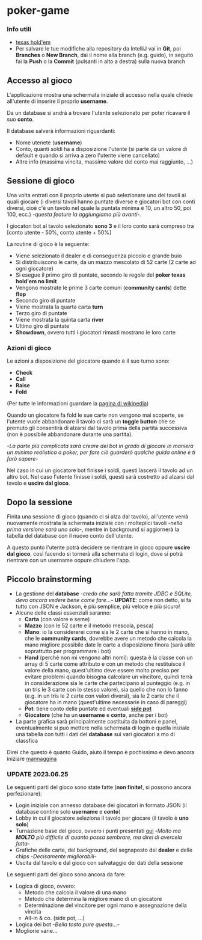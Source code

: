 # poker-game
### <a name="link">Info utili</a>
* [texas hold'em](https://it.wikipedia.org/wiki/Texas_hold_%27em)
* Per salvare le tue modifiche alla repository da IntelliJ vai in **Git**, poi **Branches** o **New Branch**, dai il nome alla branch (e.g. guido), in seguito fai la **Push** o la **Commit** (pulsanti in alto a destra) sulla nuova branch
## Accesso al gioco
L'applicazione mostra una schermata iniziale di accesso nella quale chiede all'utente di inserire il proprio **username**.

Da un database si andrà a trovare l'utente selezionato per poter ricavare il suo **conto**.

Il database salverà informazioni riguardanti:
* Nome utenete (**username**)
* Conto, quanti soldi ha a disposizione l'utente (si parte da un valore di default e quando si arriva a zero l'utente viene cancellato)
* Altre info (massima vincita, massimo valore del conto mai raggiunto, ...)

## Sessione di gioco
Una volta entrati con il proprio utente si può selezionare uno dei tavoli ai quali giocare (i diversi tavoli hanno puntate diverse e giocatori bot con conti diversi, cioè c'è un tavolo nel quale la puntata minima è 10,
un altro 50, poi 100, ecc.) -*questa feature la aggiungiamo più avanti*-.

I giocatori bot al tavolo selezionato **sono 3** e il loro conto sarà compreso tra [conto utente - 50%, conto utente + 50%]

<a name="routine">La routine di gioco è la seguente:</a>
* Viene selezionato il dealer e di conseguenza piccolo e grande buio
* Si distribuiscono le carte, da un mazzo mescolato di 52 carte (2 carte ad ogni giocatore)
* Si esegue il primo giro di puntate, secondo le regole del **poker texas hold'em no limit**
* Vengono mostrate le prime 3 carte comuni (**community cards**) dette **flop**
* Secondo giro di puntate
* Viene mostrata la quarta carta **turn**
* Terzo giro di puntate
* Viene mostrata la quinta carta **river**
* Ultimo giro di puntate
* **Showdown**, ovvero tutti i giocatori rimasti mostrano le loro carte

### Azioni di gioco
Le azioni a disposizione del giocatore quando è il suo turno sono:
* **Check**
* **Call**
* **Raise**
* **Fold**

(Per tutte le informazioni guardare la [pagina di wikipedia](#link))

Quando un giocatore fa fold le sue carte non vengono mai scoperte, se l'utente vuole abbandonare il tavolo ci sarà un **toggle button** che se premuto gli consentirà di alzarsi dal tavolo prima della partita successiva (non è possibile abbandonare durante una partita).

-*La parte più complicata sarà creare dei bot in grado di giocare in maniera un minimo realistica a poker, per fare ciò guarderò qualche guida online e ti farò sapere*-

Nel caso in cui un giocatore bot finisse i soldi, questi lascerà il tavolo ad un altro bot. Nel caso l'utente finisse i soldi, questi sarà costretto ad alzarsi dal tavolo e **uscire dal gioco**.

## Dopo la sessione
Finita una sessione di gioco (quando ci si alza dal tavolo), all'utente verrà nuovamente mostrata la schermata iniziale con i molteplici tavoli -*nella prima versione sarà uno solo*-, mentre in background si aggiornerà la
tabella del database con il nuovo conto dell'utente.

A questo punto l'utente potrà decidere se rientrare in gioco oppure **uscire dal gioco**, così facendo si tornerà alla schermata di login, dove si potrà rientrare con un username oopure chiudere l'app.

## Piccolo brainstorming
* La gestione del **database** -*credo che sarà fatta tramite JDBC e SQLite, devo ancora vedere bene come fare...*- **UPDATE**: come non detto, si fa tutto con JSON e Jackson, è più semplice, più veloce e più sicuro!
* Alcune delle classi essenziali saranno:
  * **Carta** (con valore e seme)
  * **Mazzo** (con le 52 carte e il metodo mescola, pesca)
  * **Mano**: io la considererei come sia le 2 carte che si hanno in mano, che le **community cards**, dovrebbe avere un metodo che calcola la mano migliore possibile date le carte a disposizione finora
(sarà utile soprattutto per programmare i bot)
  * **Hand** (perchè non mi vengono altri nomi): questa è la classe con un array di 5 carte come attributo e con un metodo che restituisce il valore della mano, quest'ultimo deve essere molto preciso per evitare problemi quando bisogna calcolare un vincitore, quindi terrà in considerazione sia le carte che partecipano al punteggio (e.g. in un tris le 3 carte con lo stesso valore), sia quello che non lo fanno (e.g. in un tris le 2 carte con valori diversi), sia le 2 carte che il giocatore ha in mano (quest'ultime necessarie in caso di pareggi)
  * **Pot**: tiene conto delle puntate ed eventuali [**side pot**](#link)
  * **Giocatore** (che ha un **username** e **conto**, anche per i bot)
* La parte grafica sarà principalmente costituita da bottoni e panel, eventualmente si può mettere nella schermata di login e quella iniziale una tabella con tutti i dati del **database** sui vari giocatori a mo di classfica

Direi che questo è quanto Guido, aiuto il tempo è pochissimo e devo ancora iniziare [mannaggina](https://cpad.ask.fm/251/623/336/910003011-1qesacg-cl8jblr7cfbpr2f/original/tumblr_mkxmzykB2l1rdln34o1_500.jpg)

### UPDATE 2023.06.25
Le seguenti parti del gioco sono state fatte (**non finite!**, si possono ancora perfezionare):

* Login iniziale con annesso database dei giocatori in formato JSON (il database contine solo **username** e **conto**)
* Lobby in cui il giocatore seleziona il tavolo per giocare (il tavolo è **uno solo**)
* Turnazione base del gioco, ovvero i punti presentati [qui](#routine) -*Molto ma **MOLTO** più difficile di quanto possa sembrare, ma direi di avercela fatta*-
* Grafiche delle carte, del background, del segnaposto del **dealer** e delle chips -*Decisamente migliorabili*-
* Uscita dal tavolo e dal gioco con salvataggio dei dati della sessione

Le seguenti parti del gioco sono ancora da fare:

* Logica di gioco, ovvero:
  * Metodo che calcola il valore di una mano
  * Metodo che determina la migliore mano di un giocatore
  * Determinazione del vincitore per ogni mano e assegnazione della vincita
  * All-in & co. (side pot, ...)
* Logica dei bot -*Bella tosta pure questa...*-
* Mogliorie varie...
